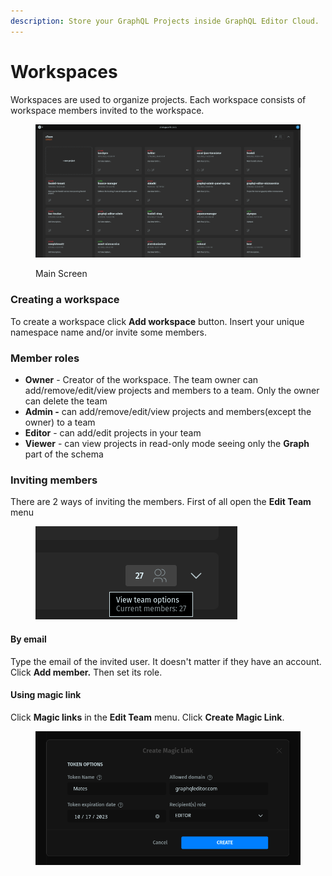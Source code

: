 ```yaml
---
description: Store your GraphQL Projects inside GraphQL Editor Cloud.
---
```


# Workspaces

Workspaces are used to organize projects. Each workspace consists of workspace members invited to the workspace.

<figure><img src="../../.gitbook/assets/image (4).png" alt=""><figcaption><p>Main Screen</p></figcaption></figure>

### Creating a workspace

To create a workspace click **Add workspace** button. Insert your unique namespace name and/or invite some members.

### Member roles

* **Owner** - Creator of the workspace. The team owner can add/remove/edit/view projects and members to a team. Only the owner can delete the team
* **Admin -** can add/remove/edit/view projects and members(except the owner) to a team
* **Editor** -  can add/edit projects in your team
* **Viewer** - can view projects in read-only mode seeing only the **Graph** part of the schema

### Inviting members

There are 2 ways of inviting the members. First of all open the **Edit Team** menu

<figure><img src="../../.gitbook/assets/image (18).png" alt=""><figcaption></figcaption></figure>

#### By email

Type the email of the invited user. It doesn't matter if they have an account. Click **Add member.** Then set its role.

#### Using magic link

Click **Magic links** in the **Edit Team** menu. Click **Create Magic Link**.

<figure><img src="../../.gitbook/assets/image (2) (2).png" alt=""><figcaption></figcaption></figure>
